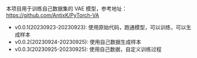 本项目用于训练自己数据集的 VAE 模型，参考地址：https://github.com/AntixK/PyTorch-VA

- v0.0.1(20230923-20230923): 使用原始代码，跑通模型，可以训练，可以生成样本
- v0.0.2(20230924-20230925): 使用自己数据生成样本
- v0.0.3(20230925-20230925): 使用自己数据，自定义训练过程
